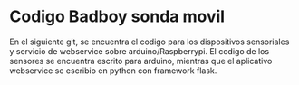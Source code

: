 # Codigo Badboy sonda movil

En el siguiente git, se encuentra el codigo para los dispositivos sensoriales y servicio de webservice sobre arduino/Raspberrypi.
El codigo de los sensores se encuentra escrito para arduino, mientras que el aplicativo webservice se escribio en python con framework flask.
